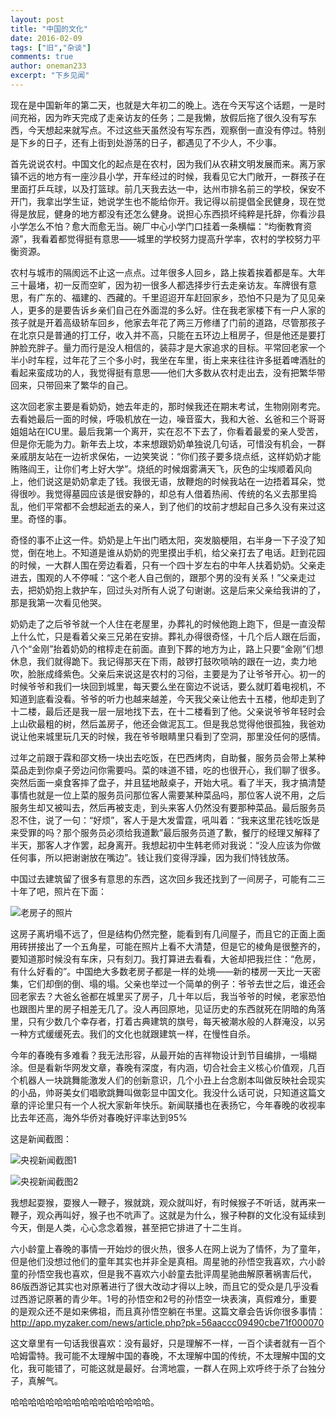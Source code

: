 ```yaml
---
layout: post
title: "中国的文化"
date: 2016-02-09
tags: ["旧","杂谈"]
comments: true
author: oneman233
excerpt: "下乡见闻"
---
```


现在是中国新年的第二天，也就是大年初二的晚上。选在今天写这个话题，一是时间充裕，因为昨天完成了走亲访友的任务；二是我懒，放假后拖了很久没有写东西，今天想起来就写点。不过这些天虽然没有写东西，观察倒一直没有停过。特别是下乡的日子，还有上街到处游荡的日子，都遇见了不少人，不少事。

首先说说农村。中国文化的起点是在农村，因为我们从农耕文明发展而来。离万家镇不远的地方有一座沙县小学，开车经过的时候，我看见它大门敞开，一群孩子在里面打乒乓球，以及打篮球。前几天我去达一中，达州市排名前三的学校，保安不开门，我拿出学生证，她说学生也不能给你开。我记得以前提倡全民健身，现在觉得是放屁，健身的地方都没有还怎么健身。说担心东西损坏纯粹是托辞，你看沙县小学怎么不怕？愈大而愈无当。碗厂中心小学门口挂着一条横幅：“均衡教育资源”，我看着都觉得挺有意思——城里的学校努力提高升学率，农村的学校努力平衡资源。

农村与城市的隔阂远不止这一点点。过年很多人回乡，路上挨着挨着都是车。大年三十最堵，初一反而空旷，因为初一很多人都选择步行去走亲访友。车牌很有意思，有广东的、福建的、西藏的。千里迢迢开车赶回家乡，恐怕不只是为了见见亲人，更多的是要告诉乡亲们自己在外面混的多么好。住在我老家楼下有一户人家的孩子就是开着高级轿车回乡，他家去年花了两三万修缮了门前的道路，尽管那孩子在北京只是普通的打工仔，收入并不高，只能在五环边上租房子，但是他还是要打肿脸充胖子。量力而行是没人相信的，装蒜才是大家追求的目标。平常回老家一个半小时车程，过年花了三个多小时，我坐在车里，街上来来往往许多挺着啤酒肚的看起来蛮成功的人，我觉得挺有意思——他们大多数从农村走出去，没有把繁华带回来，只带回来了繁华的自己。

这次回老家主要是看奶奶，她去年走的，那时候我还在期末考试，生物刚刚考完。去看她最后一面的时候，呼吸机放在一边，噪音蛮大，我和大爸、幺爸和三个哥哥姐姐站在ICU里。最后我第一个离开，实在忍不下去了，你看着最爱的亲人受苦，但是你无能为力。新年去上坟，本来想跟奶奶单独说几句话，可惜没有机会，一群亲戚朋友站在一边祈求保佑，一边笑笑说：“你们孩子要多烧点纸，这样奶奶才能贿赂阎王，让你们考上好大学”。烧纸的时候烟雾满天飞，灰色的尘埃顺着风向上，他们说这是奶奶拿走了钱。我很无语，放鞭炮的时候我站在一边捂着耳朵，觉得很吵。我觉得墓园应该是很安静的，却总有人借着热闹、传统的名义去那里捣乱，他们平常都不会想起逝去的亲人，到了他们的坟前才想起自己多久没有来过这里。奇怪的事。

奇怪的事不止这一件。奶奶是上午出门晒太阳，突发脑梗阻，右半身一下子没了知觉，倒在地上。不知道是谁从奶奶的兜里摸出手机，给父亲打去了电话。赶到花园的时候，一大群人围在旁边看着，只有一个四十岁左右的中年人扶着奶奶。父亲走进去，围观的人不停喊：“这个老人自己倒的，跟那个男的没有关系！”父亲走过去，把奶奶抱上救护车，回过头对所有人说了句谢谢。这是后来父亲给我讲的了，那是我第一次看见他哭。

奶奶走了之后爷爷就一个人住在老屋里，办葬礼的时候他跑上跑下，但是一直没帮上什么忙，只是看着父亲三兄弟在安排。葬礼办得很奇怪，十几个后人跟在后面，八个“金刚”抬着奶奶的棺椁走在前面。直到下葬的地方为止，路上只要“金刚”们想休息，我们就得跪下。我记得那天在下雨，敲锣打鼓吹唢呐的跟在一边，卖力地吹，脸胀成绛紫色。父亲后来说这是农村的习俗，主要是为了让爷爷开心。初一的时候爷爷和我们一块回到城里，每天要么坐在窗边不说话，要么就盯着电视机，不知道到底看没看。爷爷的听力也越来越差，今天我父亲让他去十五楼，他却走到了十二楼，最后还是我一层一层地找下去，在十二楼看到了他。父亲说爷爷年轻时会上山砍最粗的树，然后盖房子，他还会做泥瓦工。但是我总觉得他很孤独，我爸劝说让他来城里玩几天的时候，我在爷爷眼睛里只看到了空洞，那里没任何的感情。

过年之前跟于霖和邵文杨一块出去吃饭，在巴西烤肉，自助餐，服务员会带上某种菜品走到你桌子旁边问你需要吗。菜的味道不错，吃的也很开心，我们聊了很多。突然后面一桌食客摔了盘子，并且猛地敲桌子，开始大吼。看了半天，我才搞清楚事情也就是一位上菜的服务员问那位客人需要某种菜品吗，那位客人说不用，之后服务生却又被叫去，然后再被支走，到头来客人仍然没有要那种菜品。最后服务员忍不住，说了一句：“好烦”，客人于是大发雷霆，吼叫着：“我来这里花钱吃饭是来受罪的吗？那个服务员必须给我道歉”最后服务员道了歉，餐厅的经理又解释了半天，那客人才作罢，起身离开。我想起初中生韩老师对我说：“没人应该为你做任何事，所以把谢谢放在嘴边”。钱让我们变得浮躁，因为我们恃钱放荡。

中国过去建筑留了很多有意思的东西，这次回乡我还找到了一间房子，可能有二三十年了吧，照片在下面：

![老房子的照片](../images/2016-02-09-ZhongGuoDeWenHua-1.jpg "老房子的照片")

这房子离坍塌不远了，但是结构仍然完整，能看到有几间屋子，而且它的正面上面用砖拼接出了一个五角星，可能在照片上看不大清楚，但是它的棱角是很整齐的，要知道那时候没有车床，只有刻刀。我打算进去看看，大爸却把我拦住：“危房，有什么好看的”。中国绝大多数老房子都是一样的处境——新的楼房一天比一天密集，它们却倒的倒、塌的塌。父亲也举过一个简单的例子：爷爷去世之后，谁还会回老家去？大爸幺爸都在城里买了房子，几十年以后，我当爷爷的时候，老家恐怕也跟图片里的房子相差无几了。没人再回原地，见证历史的东西就死在阴暗的角落里，只有少数几个幸存者，打着古典建筑的旗号，每天被潮水般的人群淹没，以另一种方式缓缓死去。我们的文化也就跟建筑一样，在慢性自杀。

今年的春晚有多难看？我无法形容，从最开始的吉祥物设计到节目编排，一塌糊涂。但是看新华网发文章，春晚有深度，有内涵，切合社会主义核心价值观，几百个机器人一块跳舞能激发人们的创新意识，几个小丑上台念剧本叫做反映社会现实的小品，帅哥美女们唱歌跳舞叫做彰显中国文化。我没什么话可说，只知道这篇文章的评论里只有一个人祝大家新年快乐。新闻联播也在表扬它，今年春晚的收视率比去年还高，海外华侨对春晚好评率达到95%

这是新闻截图：

![央视新闻截图1](../images/2016-02-09-ZhongGuoDeWenHua-2.png "央视新闻截图1")

![央视新闻截图2](../images/2016-02-09-ZhongGuoDeWenHua-3.png "央视新闻截图2")

我想起耍猴，耍猴人一鞭子，猴就跳，观众就叫好，有时候猴子不听话，就再来一鞭子，观众再叫好，猴子也不吭声了。这就是为什么，猴子种群的文化没有延续到今天，倒是人类，心心念念着猴，甚至把它排进了十二生肖。

六小龄童上春晚的事情一开始炒的很火热，很多人在网上说为了情怀，为了童年，但是他们没想过他们的童年其实也并非全是真相。周星驰的孙悟空我喜欢，六小龄童的孙悟空我也喜欢，但是我不喜欢六小龄童去批评周星驰曲解原著祸害后代，86版西游记其实也对原著进行了很大改动才得以上映，而且它的受众是几乎没看过西游记原著的青少年。1号的孙悟空和2号的孙悟空一块表演，真假难分，重要的是观众还不是如来佛祖，而且真孙悟空躺在书里。这篇文章会告诉你很多事情：
http://app.myzaker.com/news/article.php?pk=56aaccc09490cbe71f000070

这文章里有一句话我很喜欢：没有最好，只是理解不一样，一百个读者就有一百个哈姆雷特。我可能不太理解中国的春晚，不太理解中国的传统，不太理解中国的文化，我可能错了，可能这就是最好。台湾地震，一群人在网上欢呼终于杀了台独分子，真解气。

哈哈哈哈哈哈哈哈哈哈哈哈哈哈哈哈。